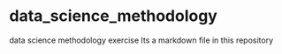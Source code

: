 # data_science_methodology
data science methodology exercise
Its a markdown file in this repository
